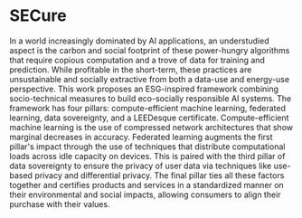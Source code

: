 # SECure

In a world increasingly dominated by AI applications, an understudied aspect is the carbon and social footprint of these power-hungry algorithms that require copious computation and a trove of data for training and prediction. While profitable in the short-term, these practices are unsustainable and socially extractive from both a data-use and energy-use perspective. This work proposes an ESG-inspired framework combining socio-technical measures to build eco-socially responsible AI systems. The framework has four pillars: compute-efficient machine learning, federated learning, data sovereignty, and a LEEDesque certificate.
Compute-efficient machine learning is the use of compressed network architectures that show marginal decreases in accuracy. Federated learning augments the first pillar's impact through the use of techniques that distribute computational loads across idle capacity on devices. This is paired with the third pillar of data sovereignty to ensure the privacy of user data via techniques like use-based privacy and differential privacy. The final pillar ties all these factors together and certifies products and services in a standardized manner on their environmental and social impacts, allowing consumers to align their purchase with their values.
